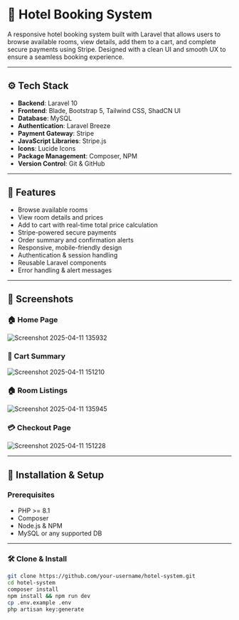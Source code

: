 # 🏨 Hotel Booking System

A responsive hotel booking system built with Laravel that allows users to browse available rooms, view details, add them to a cart, and complete secure payments using Stripe. Designed with a clean UI and smooth UX to ensure a seamless booking experience.

---

## ⚙️ Tech Stack

- **Backend**: Laravel 10
- **Frontend**: Blade, Bootstrap 5, Tailwind CSS, ShadCN UI
- **Database**: MySQL
- **Authentication**: Laravel Breeze
- **Payment Gateway**: Stripe
- **JavaScript Libraries**: Stripe.js
- **Icons**: Lucide Icons
- **Package Management**: Composer, NPM
- **Version Control**: Git & GitHub

---

## 🚀 Features

- Browse available rooms  
- View room details and prices  
- Add to cart with real-time total price calculation  
- Stripe-powered secure payments  
- Order summary and confirmation alerts  
- Responsive, mobile-friendly design  
- Authentication & session handling  
- Reusable Laravel components  
- Error handling & alert messages

---

## 📸 Screenshots

### 🏠 Home Page  
![Screenshot 2025-04-11 135932](https://github.com/user-attachments/assets/2bb368ad-5738-4144-9c50-48e1e38287b8)

### 🛒 Cart Summary  
![Screenshot 2025-04-11 151210](https://github.com/user-attachments/assets/fd2ca687-75ee-45bf-be57-6142edeaba52)

### 🏠 Room Listings  
![Screenshot 2025-04-11 135945](https://github.com/user-attachments/assets/d10afb65-1540-4585-9572-4280be843769)

### 💳 Checkout Page  
![Screenshot 2025-04-11 151228](https://github.com/user-attachments/assets/e8668c3b-d55a-4a81-b29c-1350a755e2fe)

---

## 🧰 Installation & Setup

### Prerequisites

- PHP >= 8.1
- Composer
- Node.js & NPM
- MySQL or any supported DB

---

### 🛠️ Clone & Install

```bash
git clone https://github.com/your-username/hotel-system.git
cd hotel-system
composer install
npm install && npm run dev
cp .env.example .env
php artisan key:generate

 
